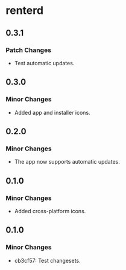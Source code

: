 # renterd

## 0.3.1

### Patch Changes

- Test automatic updates.

## 0.3.0

### Minor Changes

- Added app and installer icons.

## 0.2.0

### Minor Changes

- The app now supports automatic updates.

## 0.1.0

### Minor Changes

- Added cross-platform icons.

## 0.1.0

### Minor Changes

- cb3cf57: Test changesets.
